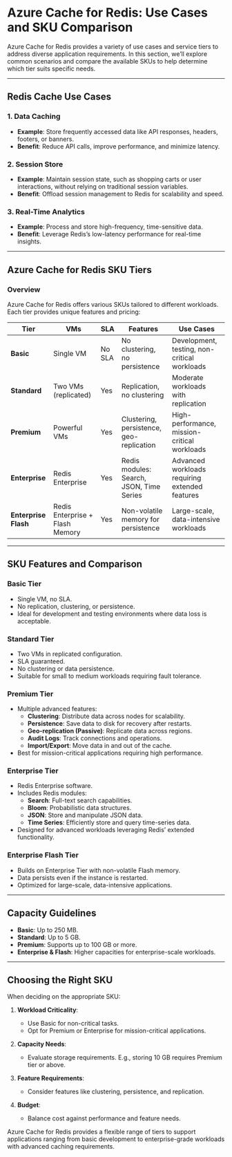 # Azure Cache for Redis: Use Cases and SKU Comparison

Azure Cache for Redis provides a variety of use cases and service tiers to address diverse application requirements. In this section, we’ll explore common scenarios and compare the available SKUs to help determine which tier suits specific needs.

---

## Redis Cache Use Cases

### 1. **Data Caching**
- **Example**: Store frequently accessed data like API responses, headers, footers, or banners.
- **Benefit**: Reduce API calls, improve performance, and minimize latency.

### 2. **Session Store**
- **Example**: Maintain session state, such as shopping carts or user interactions, without relying on traditional session variables.
- **Benefit**: Offload session management to Redis for scalability and speed.

### 3. **Real-Time Analytics**
- **Example**: Process and store high-frequency, time-sensitive data.
- **Benefit**: Leverage Redis’s low-latency performance for real-time insights.

---

## Azure Cache for Redis SKU Tiers

### Overview
Azure Cache for Redis offers various SKUs tailored to different workloads. Each tier provides unique features and pricing:

| **Tier**      | **VMs**              | **SLA**    | **Features**                               | **Use Cases**                                      |
|---------------|----------------------|------------|-------------------------------------------|--------------------------------------------------|
| **Basic**     | Single VM           | No SLA     | No clustering, no persistence              | Development, testing, non-critical workloads     |
| **Standard**  | Two VMs (replicated)| Yes        | Replication, no clustering                 | Moderate workloads with replication             |
| **Premium**   | Powerful VMs        | Yes        | Clustering, persistence, geo-replication   | High-performance, mission-critical workloads    |
| **Enterprise**| Redis Enterprise    | Yes        | Redis modules: Search, JSON, Time Series   | Advanced workloads requiring extended features  |
| **Enterprise Flash** | Redis Enterprise + Flash Memory | Yes | Non-volatile memory for persistence       | Large-scale, data-intensive workloads           |

---

## SKU Features and Comparison

### **Basic Tier**
- Single VM, no SLA.
- No replication, clustering, or persistence.
- Ideal for development and testing environments where data loss is acceptable.

### **Standard Tier**
- Two VMs in replicated configuration.
- SLA guaranteed.
- No clustering or data persistence.
- Suitable for small to medium workloads requiring fault tolerance.

### **Premium Tier**
- Multiple advanced features:
  - **Clustering**: Distribute data across nodes for scalability.
  - **Persistence**: Save data to disk for recovery after restarts.
  - **Geo-replication (Passive)**: Replicate data across regions.
  - **Audit Logs**: Track connections and operations.
  - **Import/Export**: Move data in and out of the cache.
- Best for mission-critical applications requiring high performance.

### **Enterprise Tier**
- Redis Enterprise software.
- Includes Redis modules:
  - **Search**: Full-text search capabilities.
  - **Bloom**: Probabilistic data structures.
  - **JSON**: Store and manipulate JSON data.
  - **Time Series**: Efficiently store and query time-series data.
- Designed for advanced workloads leveraging Redis’ extended functionality.

### **Enterprise Flash Tier**
- Builds on Enterprise Tier with non-volatile Flash memory.
- Data persists even if the instance is restarted.
- Optimized for large-scale, data-intensive applications.

---

## Capacity Guidelines
- **Basic**: Up to 250 MB.
- **Standard**: Up to 5 GB.
- **Premium**: Supports up to 100 GB or more.
- **Enterprise & Flash**: Higher capacities for enterprise-scale workloads.

---

## Choosing the Right SKU
When deciding on the appropriate SKU:

1. **Workload Criticality**:
   - Use Basic for non-critical tasks.
   - Opt for Premium or Enterprise for mission-critical applications.

2. **Capacity Needs**:
   - Evaluate storage requirements. E.g., storing 10 GB requires Premium tier or above.

3. **Feature Requirements**:
   - Consider features like clustering, persistence, and replication.

4. **Budget**:
   - Balance cost against performance and feature needs.

Azure Cache for Redis provides a flexible range of tiers to support applications ranging from basic development to enterprise-grade workloads with advanced caching requirements.
